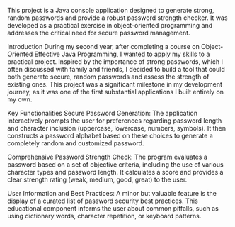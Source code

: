 This project is a Java console application designed to generate strong, random passwords and provide a robust password strength checker. It was developed as a practical exercise in object-oriented programming and addresses the critical need for secure password management.

Introduction
During my second year, after completing a course on Object-Oriented Effective Java Programming, I wanted to apply my skills to a practical project. Inspired by the importance of strong passwords, which I often discussed with family and friends, I decided to build a tool that could both generate secure, random passwords and assess the strength of existing ones. This project was a significant milestone in my development journey, as it was one of the first substantial applications I built entirely on my own.

Key Functionalities
Secure Password Generation: The application interactively prompts the user for preferences regarding password length and character inclusion (uppercase, lowercase, numbers, symbols). It then constructs a password alphabet based on these choices to generate a completely random and customized password.

Comprehensive Password Strength Check: The program evaluates a password based on a set of objective criteria, including the use of various character types and password length. It calculates a score and provides a clear strength rating (weak, medium, good, great) to the user.

User Information and Best Practices: A minor but valuable feature is the display of a curated list of password security best practices. This educational component informs the user about common pitfalls, such as using dictionary words, character repetition, or keyboard patterns.
